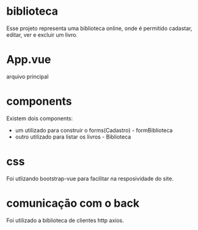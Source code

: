 # biblioteca
Esse projeto representa uma biblioteca online, onde é permitido cadastar, editar, ver e excluir um livro.

# App.vue
arquivo principal

# components
Existem dois components: 
- um utilizado para construir o forms(Cadastro) - formBiblioteca
- outro utilizado para listar os livros - Biblioteca
# css
Foi utlizando bootstrap-vue para facilitar na resposividade do site.

# comunicação com o back
Foi utilizado a  biblioteca de clientes http axios.
